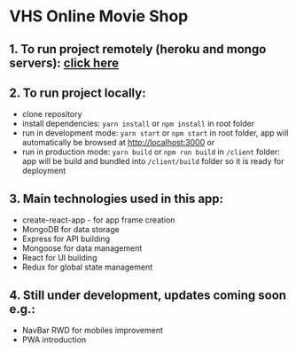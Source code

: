 # VHS Online Movie Shop

## 1. To run project remotely (heroku and mongo servers): [ click here](https://still-plains-42198.herokuapp.com/)

## 2. To run project locally:
- clone repository
- install dependencies: `yarn install` or `npm install` in root folder
- run in development mode: `yarn start` or `npm start` in root folder, app will automatically be browsed at [http://localhost:3000](http://localhost:3000) or
- run in production mode: `yarn build` or `npm run build` in `/client` folder: app will be build and bundled into `/client/build` folder so it is ready for deployment

## 3. Main technologies used in this app:
- create-react-app - for app frame creation
- MongoDB for data storage
- Express for API building
- Mongoose for data management
- React for UI building
- Redux for global state management

## 4. Still under development, updates coming soon e.g.:
- NavBar RWD for mobiles improvement
- PWA introduction